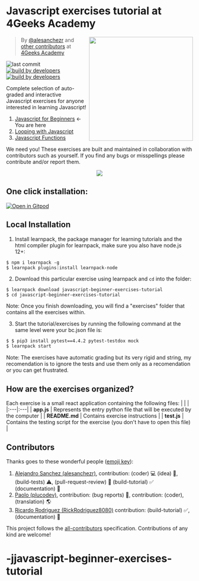 # Javascript exercises tutorial at 4Geeks Academy

<a href="https://www.4geeksacademy.co"><img height="280" align="right" src="https://github.com/4GeeksAcademy/javascript-beginner-exercises-tutorial/blob/master/js-bg-badge.png"></a>

> By [@alesanchezr](https://twitter.com/alesanchezr) and [other contributors](https://github.com/4GeeksAcademy/javascript-arrays-exercises-tutorial/graphs/contributors) at [4Geeks Academy](https://4geeksacademy.co/)

![last commit](https://img.shields.io/github/last-commit/4geeksacademy/javascript-beginner-exercises-tutorial)
[![build by developers](https://img.shields.io/badge/build_by-Developers-blue)](https://breatheco.de)
[![build by developers](https://img.shields.io/twitter/follow/4geeksacademy?style=social&logo=twitter)](https://twitter.com/4geeksacademy)

Complete selection of auto-graded and interactive Javascript exercises for anyone interested in learning Javascript!

<ol>
  <li><a href="https://github.com/4GeeksAcademy/javascript-beginner-exercises-tutorial">Javascript for Beginners</a> ← You are here</li>
  <li><a href="https://github.com/4GeeksAcademy/javascript-arrays-exercises-tutorial">Looping with Javascript</a></li>
  <li><a href="https://github.com/4GeeksAcademy/javascript-functions-exercises-tutorial">Javascript Functions</a></li>
</ol>

We need you! These exercises are built and maintained in collaboration with contributors such as yourself. If you find any bugs or misspellings please contribute and/or report them.

<p align="center">
  <img src="https://raw.githubusercontent.com/4GeeksAcademy/react-exercises/master/preview.gif">
</p>

<h2>One click installation:</h2>

[![Open in Gitpod](https://gitpod.io/button/open-in-gitpod.svg)](https://gitpod.io#https://github.com/4GeeksAcademy/javascript-beginner-exercises-tutorial.git)


## Local Installation

1. Install learnpack, the package manager for learning tutorials and the html compiler plugin for learnpack, make sure you also have node.js 12+:

```
$ npm i learnpack -g
$ learnpack plugins:install learnpack-node
```

2. Download this particular exercise using learnpack and `cd` into the folder:

```
$ learnpack download javascript-beginner-exercises-tutorial
$ cd javascript-beginner-exercises-tutorial
```

Note: Once you finish downloading, you will find a "exercises" folder that contains all the exercises within.

3. Start the tutorial/exercises by running the following command at the same level were your bc.json file is:

```sh
$ $ pip3 install pytest==4.4.2 pytest-testdox mock
$ learnpack start
```

Note: The exercises have automatic grading but its very rigid and string, my recomendation is to ignore the tests and use them only as a recomendation or you can get frustrated.

## How are the exercises organized?

Each exercise is a small react application containing the following files:
|    |    |
|:---|:---|
| **app.js** | Represents the entry python file that will be executed by the computer |
| **README.md** | Contains exercise instructions |
| **test.js** | Contains the testing script for the exercise (you don't have to open this file) |

## Contributors

Thanks goes to these wonderful people ([emoji key](https://github.com/kentcdodds/all-contributors#emoji-key)):

1. [Alejandro Sanchez (alesanchezr)](https://github.com/alesanchezr), contribution: (coder) :computer: (idea) 🤔, (build-tests) :warning:, (pull-request-review) :eyes: (build-tutorial) :white_check_mark: (documentation) :book:
2. [Paolo (plucodev)](https://github.com/plucodev), contribution: (bug reports) :bug:, contribution: (coder), (translation) :earth_americas:
3. [Ricardo Rodriguez (RickRodriguez8080)](https://github.com/RickRodriguez8080) contribution: (build-tutorial) :white_check_mark:, (documentation) :book:

This project follows the
[all-contributors](https://github.com/kentcdodds/all-contributors)
specification. Contributions of any kind are welcome!
# -jjavascript-beginner-exercises-tutorial
